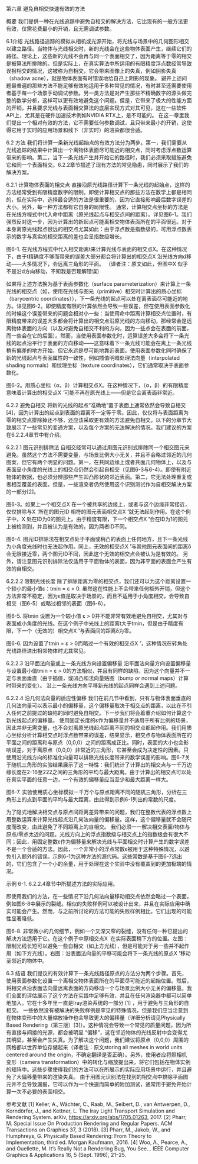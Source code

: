 第六章 
避免自相交快速有效的方法

概要
我们提供一种在光线追踪中避免自相交的解决方法，它比现有的一般方法更有效，仅需花费最小的开销，且无需调试参数。

6.1介绍
光线路径追踪的模拟从相机或光源开始，将光线与场景中的几何图形相交以建立路径。当物体与光线相交时，新的光线会在这些物体表面产生，继续它们的路径。理论上，这些新的光线不会再与同一个表面相交了，因为距离等于零的相交是被算法所排除的。但是实际上，在真实算法中所运用的有限精度浮点数经常导致误报相交的情况，这被称为自相交，它会带来图像上的失真，例如阴影失真（shadow acne），就是物体表面有时错误地给自己上阴影的现象。
避开上述问题最普遍的那些方法不能足够有效地适用于多种常见的情况，有时甚至还需要使用者基于每一个场景手动调试参数。另一类方法是对产生那些不精确数字的源头做完整的数学分析，这样可以更有效地避免这个问题。但是，它带来了极大的性能方面的开销，并且要求光线与表面相交算法的底层实现方式对其可见，这在一些软件API上，尤其是在硬件加速技术例如NVIDIA RTX上，是不可能的。
在这一章里我们提出一个相对有效的方法，它不需要任何参数调试，且只带来最小的开销，这使得它用于实时的应用场景和线下（非实时）的渲染都很合适。

6.2 方法
我们将计算一条新光线起始点的有效方法分为两步。第一，我们需要从光线追踪的结果中计算出一个离物体表面尽可能近的相交点，同时考虑浮点数运算带来的影响。第二，当下一条光线产生并开始它的路径时，我们必须采取措施避免它和同一个表面相交。6.2.2章节描述了现有方法的常见隐患，同时展示了我们的解决方案。

6.2.1 计算物体表面的相交点
直接沿原光线路径计算下一条光线的起始点，这样的方法经常受到有限精度数字的限制。即使计算相交点的那些方法在数学上都是相同的，但在实际中，选择最合适的方法是很重要的，因为它直接影响最后数字误差的大小。另外，每一种方法都有它自身的局限性。
通常，计算相交点坐标的方法是在光线方程式中代入命中距离（原光线起点与相交点间的距离）。详见图6-1。我们强烈反对这一步，因为计算出的新起点可能离相交物体表面所在的平面很远。对于本身离原光线起点很远的相交点尤其如此：由于浮点数是指数级的，可用浮点数表示的数字与真实的相交距离的差也会呈指数级增长。
 
图6-1. 在光线方程式中代入相交距离t来计算光线与表面的相交点X。在这种情况下，由于t精确度不够而带来的误差大部分都会将计算出的相交点X ̃沿光线方向d移动——大多情况下，会远离三角形的平面。
（译者注：原文如此，但图中X ̃似乎不是沿d方向移动，不知我是否理解错误）

如果将上述方法换为基于表面参数化（surface parameterization）来计算上一条光线的相交点（如，使用在光线与图元（primitive）相交时计算出的质心坐标（barycentric coordinates）），下一条光线的起点可以处在离表面尽可能近的地方。详见图6-2。即使精度有限的计算依然会导致一些误差，但在使用表面参数化的时候这个误差带来的问题会相对小一些：当使用命中距离计算相交点位置时，有限精度带来的误差大多都会将计算出的相交点沿原光线的方向移动，那经常会是远离物体表面的方向（以及对避免自相交不利的方向，因为一些点会在表面的前面，而一些会在它的后面）。然而，当使用表面参数化时，运算误差大多会将下一条光线的起点沿平行于表面的方向移动——这意味着下一条光线可能会在离上一条光线稍有偏差的地方开始，但它永远是尽可能地靠近表面。使用表面参数化同时确保了新的光线起点与表面属性的一致性，例如插值明暗处理法向量（interpolated shading normals）和纹理坐标（texture coordinates），它们通常取决于表面参数化。
 
图6-2。用质心坐标（α，β）计算相交点X。在这种情况下，（α，β）的有限精度意味着计算出的相交点X ̃ 可能不再在原光线上——但是它会离表面非常近。

6.2.2 避免自相交
将新的光线的起点“准确地”置于表面上通常依然会导致自相交[4]，因为计算出的起点到表面的距离不一定等于零。因此，仅仅将与表面距离为零的相交点排除掉还不够，还应该采取更有效的方法避免自相交。以下的分章节大致展示了一些常见的变通方案，以及每个方案的无法解决的情况。我们建议的方案在6.2.2.4章节中有介绍。

6.2.2.1 图元识别排除法
自相交经常可以通过用图元识别式排除同一个相交图元来避免。虽然这个方法不需要变量，与场景比例大小无关，并且不会略过邻近的几何图案，但它有两个明显的问题。第一，在共同边缘上或者共面几何物体上，以及与表面呈小角度的光线上的相交点仍然会引起自相交（见图6-3与6-4）。即使有附近物体的数据，也必须分辨那些产生凹凸形状的邻近表面。第二，它无法处理重复或者相互覆盖的表面。但是，一些渲染者仍然使用这个识别测试作为自相交解决方案的一部分[2]。
 
图6-3。如果上一个相交点X ̃在一个被共享的边缘上，或者与这个边缘非常接近，仅仅排除与X ̃ 所在的图元ID 相符的图元表面相交点X ̃'就无法起到作用。在这个例子中，X ̃处在ID为0的图元上。由于精度有限，下一个相交点X ̃'会在ID为1的图元上被检测到，并且被认为是有效的，因为两者ID不同。
 
图6-4. 图元ID排除法在相交点处于平面或稍凸的表面上任何地方，且下一条光线为小角度光线时也无法起作用。同上，无效的相交点X ̃'与其他图元表面间的距离δ会无限接近零，两个图元ID不同，因此这个无效的相交点会被认为是有效的。
另外，请注意图元识别排除法仅适用于平面物体的表面，因为非平面的表面会产生有效的自相交。

6.2.2.2 限制光线长度
除了排除距离为零的相交点，我们还可以为这个距离设置一个较小的最小值ε：tmin = ε > 0. 虽然这在性能上不会带来任何额外开销，但这个方法非常不稳定，因为ε值是取决于场景的，而且不适用于小角度相交，会导致自相交（图6-5）或略过相邻的表面（图6-6）。

 
图6-5. 将tmin 设置为一个较小值 ε > 0并不能非常有效地避免自相交，尤其对与表面成小角度的光线。在这个例子中光线上的距离t大于tmin，但是由于精度有限，下一个（无效的）相交点X ̃'与表面间的距离δ为零。
 
图6-6. 因为设置了tmin = ε > 0而略过一个有效的相交点X ̃'，这种情况在转角处光线路径进出相邻物体时尤其常见。

6.2.2.3 沿平面法向量或上一条光线方向设置偏移量
沿平面法向量方向设置偏移量与设置最小值tmin = ε > 0的方法相似，并且有同样的缺陷，因为这个向量并不一定与表面垂直（由于插值，或凹凸和法向量贴图（bump or normal maps）计算时带来的变化）。
沿上一条光线方向平移新光线的起点同样会遇到上述问题。

6.2.2.4 沿几何法向量的适应性偏移
我们在前几节中看到，只有与物体表面垂直的几何法向量可以表示最小的偏移量，这个偏移量取决于相交点的距离，以此在不引入任何之前提过的缺陷的同时避免自相交。下一步我们将会着重介绍如何计算这个新光线起点的偏移量。
使用固定长度的ε作为偏移量并不适用于所有比例的场景，因此并非无需变量，也不会对离原光线起点距离不同的相交点都起作用。我们用质心坐标分析计算相交点时浮点数带来的误差，结果显示，相交点与物体表面所在的平面之间的距离和与原点（0,0,0）之间的距离成正比。同时，表面的大小也会影响误差，对于离原点（0,0,0）非常近的三角形，它甚至会成为决定性的因素。只使用沿光线方向的标准化向量可以排除光线长度带来的数学误差的影响。图6-7关于随机三角形的实验结果展示了这一特性：我们统计了计算出的相交点与一千万边缘长度在2-16至222之间的三角形的平均与最大距离。由于计算出的相交点可以处在真实平面的任意一边，一个有效的偏移量应当至少和最大距离一样大。
 
图6-7. 实验使用质心坐标模拟一千万个与原点距离不同的随机三角形，分析在三角形上的点到平面的平均与最大距离，由此得到示例6-1列出的常数的尺度。

为了隐式地解决相交点与原点间距离差异带来的问题，我们在整数代表的浮点数上用整数运算来计算光线起点沿几何法向量的偏移量。这样，这个偏移量就不会随尺度而改变，由此避免了不同距离上的自相交。
我们必须一一解决相交表面/物体与原点/零点太近的问题。光线方向上的浮点指数级与相交点上的指数级会有很大不同；因此，用固定整数ε作为偏移量来解决光线与平面相交时计算产生的数字误差不是一个合适的方法。因此，一个非常小的浮点常数ε被用于这种特殊情况，以避免引入额外的错误。示例6-1为这种方法的源代码。这些常数是基于图6-7选出的，它们包含了一个小的余量，用于处理在这个实验中没有覆盖到的更加极端的情况。
 
示例 6-1. 6.2.2.4章节中所描述方法的实际应用。

即使用我们的方法，在一些情况下沿几何法向量移动相交点依然会略过一个表面，例如图6-8中展示的裂缝。相似的失败样例可以被设计出来，并且在实际应用中确实可能会产生。然而，与之前所讨论的方法可能的失败样例相比，它们出现的可能性显著降低。
 
图6-8. 非常微小的几何细节，例如一个又深又窄的裂缝，没有任何一种已提出的解决方法适用于它。在这个例子中原相交点X ̃ 在实际表面稍下方的位置。左图：限制光线长短可以避免一些自相交（如上方光线），但是可能对于另一些并不起作用（如下方光线）。右图：沿表面法向量的平移可能会将下一条光线的原点X ̃'移动至邻近的物体中。

6.3 结语
我们提议的有效计算下一条光线路径原点的方法分为两个步骤。首先，使用表面参数化设置一个离相交物体表面所在的平面尽可能近的起始位置。然后，将相交点沿表面法向量远离表面的方向移动一个与场景比例大小无关的偏移量。我们全面的评估展示了这个方法在实践中足够有效，并且在任何渲染器中都可以简单地加入。它在十多年里一直是Iray渲染系统的一部分 [1] ，用于避免与三角形的自相交。
一些依然没有被解决的失败样例是罕见的特殊情况，但是我们应当注意到在物体变形中的大量缩放操作也会导致更大的偏移量（详细分析请见Physically Based Rendering（第三版）[3]）。这种情况会导致一个常见的质量问题，因为所有直接与间接的光源，都会被明显 “偏移”，这在邻近物体的光线反射中会变得尤其明显，甚至会产生失真。为了解决这个问题，我们建议将原点（0,0,0）周围的网格都以世界单位存储起来（译者注：原文storing all meshes in world units centered around the origin，不确定翻译是否正确）。另外，使用者应将照相机变形（camera transformation）中的转化与缩放提出来，将它们包括在物体实例的矩阵中。这些步骤使得我们的方法可以在所展示的实际应用场景中运行，并且避免了大偏移量带来的渲染失真。
由于用图元识别法在找到的相交点中排除平面图元并不会导致漏报，它可以作为一个快速而简单的附加测试，通常用于避免开始计算一次不必要的表面相交。

参考文献
[1] Keller, A., Wächter, C., Raab, M., Seibert, D., van Antwerpen, D., Korndörfer, J., and Kettner, L.
The Iray Light Transport Simulation and Rendering System. arXiv, https://arxiv.org/abs/1705.01263, 2017.
[2] Pharr, M. Special Issue On Production Rendering and Regular Papers. ACM Transactions on Graphics 37, 3 (2018).
[3] Pharr, M., Jakob, W., and Humphreys, G. Physically Based Rendering: From Theory to Implementation, third ed. Morgan Kaufmann, 2016.
[4] Woo, A., Pearce, A., and Ouellette, M. It’s Really Not a Rendering Bug, You See... IEEE Computer Graphics & Applications 16, 5 (Sept. 1996), 21–25.
